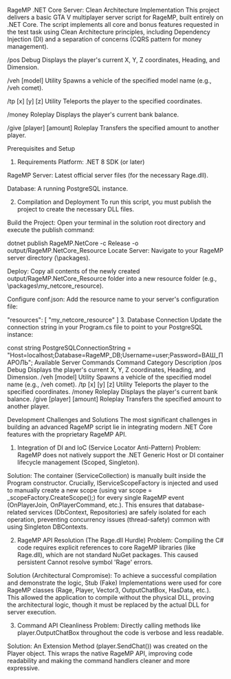 RageMP .NET Core Server: Clean Architecture Implementation
This project delivers a basic GTA V multiplayer server script for RageMP, built entirely on .NET Core. The script implements all core and bonus features requested in the test task using Clean Architecture principles, including Dependency Injection (DI) and a separation of concerns (CQRS pattern for money management).

/pos	Debug	Displays the player's current X, Y, Z coordinates, Heading, and Dimension.

/veh [model]	Utility	Spawns a vehicle of the specified model name (e.g., /veh comet).

/tp [x] [y] [z]	Utility	Teleports the player to the specified coordinates.

/money	Roleplay	Displays the player's current bank balance.

/give [player] [amount]	Roleplay	Transfers the specified amount to another player.

Prerequisites and Setup
1. Requirements
Platform: .NET 8 SDK (or later)

RageMP Server: Latest official server files (for the necessary Rage.dll).

Database: A running PostgreSQL instance.

2. Compilation and Deployment
To run this script, you must publish the project to create the necessary DLL files.

Build the Project: Open your terminal in the solution root directory and execute the publish command:

dotnet publish RageMP.NetCore -c Release -o output/RageMP.NetCore_Resource
Locate Server: Navigate to your RageMP server directory (\packages\).

Deploy: Copy all contents of the newly created output/RageMP.NetCore_Resource folder into a new resource folder (e.g., \packages\my_netcore_resource\).

Configure conf.json: Add the resource name to your server's configuration file:

"resources": [
  "my_netcore_resource"
]
3. Database Connection
Update the connection string in your Program.cs file to point to your PostgreSQL instance:

const string PostgreSQLConnectionString = "Host=localhost;Database=RageMP_DB;Username=user;Password=ВАШ_ПАРОЛЬ";
Available Server Commands
Command	Category	Description
/pos	Debug	Displays the player's current X, Y, Z coordinates, Heading, and Dimension.
/veh [model]	Utility	Spawns a vehicle of the specified model name (e.g., /veh comet).
/tp [x] [y] [z]	Utility	Teleports the player to the specified coordinates.
/money	Roleplay	Displays the player's current bank balance.
/give [player] [amount]	Roleplay	Transfers the specified amount to another player.

Development Challenges and Solutions
The most significant challenges in building an advanced RageMP script lie in integrating modern .NET Core features with the proprietary RageMP API.

1. Integration of DI and IoC (Service Locator Anti-Pattern)
Problem: RageMP does not natively support the .NET Generic Host or DI container lifecycle management (Scoped, Singleton).

Solution: The container (ServiceCollection) is manually built inside the Program constructor. Crucially, IServiceScopeFactory is injected and used to manually create a new scope (using var scope = _scopeFactory.CreateScope();) for every single RageMP event (OnPlayerJoin, OnPlayerCommand, etc.). This ensures that database-related services (DbContext, Repositories) are safely isolated for each operation, preventing concurrency issues (thread-safety) common with using Singleton DBContexts.

2. RageMP API Resolution (The Rage.dll Hurdle)
Problem: Compiling the C# code requires explicit references to core RageMP libraries (like Rage.dll), which are not standard NuGet packages. This caused persistent Cannot resolve symbol 'Rage' errors.

Solution (Architectural Compromise): To achieve a successful compilation and demonstrate the logic, Stub (Fake) Implementations were used for core RageMP classes (Rage, Player, Vector3, OutputChatBox, HasData, etc.). This allowed the application to compile without the physical DLL, proving the architectural logic, though it must be replaced by the actual DLL for server execution.

3. Command API Cleanliness
Problem: Directly calling methods like player.OutputChatBox throughout the code is verbose and less readable.

Solution: An Extension Method (player.SendChat()) was created on the Player object. This wraps the native RageMP API, improving code readability and making the command handlers cleaner and more expressive.


